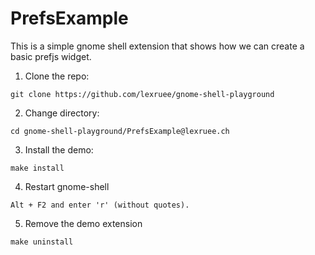 # PrefsExample
 This is a simple gnome shell extension that shows how we can create a basic prefjs widget.

 1) Clone the repo:
 ```
 git clone https://github.com/lexruee/gnome-shell-playground

 ```

 2) Change directory:
 ```
 cd gnome-shell-playground/PrefsExample@lexruee.ch
 ```

 3) Install the demo:
 ```
 make install
 ```


 4) Restart gnome-shell

 ```
 Alt + F2 and enter 'r' (without quotes).
 ```


 5) Remove the demo extension
 ```
 make uninstall
 ```

